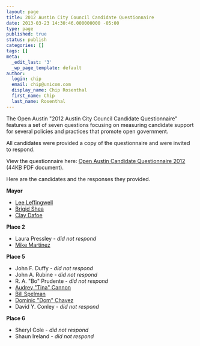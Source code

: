 ```yaml
---
layout: page
title: 2012 Austin City Council Candidate Questionnaire
date: 2013-03-23 14:30:46.000000000 -05:00
type: page
published: true
status: publish
categories: []
tags: []
meta:
  _edit_last: '3'
  _wp_page_template: default
author:
  login: chip
  email: chip@unicom.com
  display_name: Chip Rosenthal
  first_name: Chip
  last_name: Rosenthal
---
```

The Open Austin "2012 Austin City Council Candidate Questionnaire" features a set of seven questions focusing on measuring candidate support for several policies and practices that promote open government.

All candidates were provided a copy of the questionnaire and were invited to respond.

View the questionnaire here: [Open Austin Candidate Questionnaire 2012]({{site.baseurl}}/candidate-questionnaires/documents/OpenAustinCandidateQuestionnaire2012.pdf) (44KB PDF document).

Here are the candidates and the responses they provided.

**Mayor**

*   [Lee Leffingwell](2012-lee-leffingwell.html "Mayor, Lee Leffingwell")
*   [Brigid Shea](2012-brigid-shea.html "Mayor, Brigid Shea")
*   [Clay Dafoe](2012-clay-dafoe.html "Mayor, Clay Dafoe")

**Place 2**

*   Laura Pressley - _did not respond_
*   [Mike Martinez](2012-mike-martinez.html "Place 2, Mike Martinez")

**Place 5**

*   John F. Duffy - _did not respond_
*   John A. Rubine - _did not respond_
*   R. A. "Bo" Prudente - _did not respond_
*   [Audrey "Tina" Cannon](2012-audrey-tina-cannon.html "Place 5, Audrey “Tina” Cannon")
*   [Bill Spelman](2012-bill-spelman.html "Place 5, Bill Spelman")
*   [Dominic "Dom" Chavez](2012-dominic-dom-chavez.html "Place 5, Dominic “Dom” Chavez")
*   David Y. Conley - _did not respond_

**Place 6**

*   Sheryl Cole - _did not respond_
*   Shaun Ireland - _did not respond_
